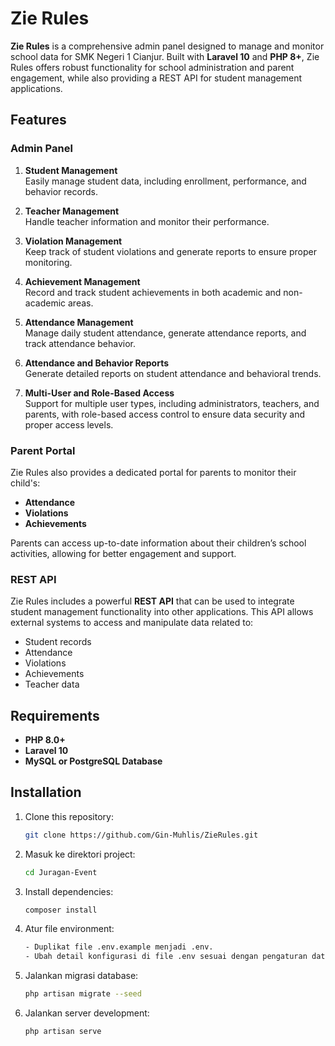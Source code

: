 # Zie Rules

**Zie Rules** is a comprehensive admin panel designed to manage and monitor school data for SMK Negeri 1 Cianjur. Built with **Laravel 10** and **PHP 8+**, Zie Rules offers robust functionality for school administration and parent engagement, while also providing a REST API for student management applications.

## Features

### Admin Panel
1. **Student Management**  
   Easily manage student data, including enrollment, performance, and behavior records.
   
2. **Teacher Management**  
   Handle teacher information and monitor their performance.
   
3. **Violation Management**  
   Keep track of student violations and generate reports to ensure proper monitoring.
   
4. **Achievement Management**  
   Record and track student achievements in both academic and non-academic areas.
   
5. **Attendance Management**  
   Manage daily student attendance, generate attendance reports, and track attendance behavior.

6. **Attendance and Behavior Reports**  
   Generate detailed reports on student attendance and behavioral trends.

7. **Multi-User and Role-Based Access**  
   Support for multiple user types, including administrators, teachers, and parents, with role-based access control to ensure data security and proper access levels.

### Parent Portal
Zie Rules also provides a dedicated portal for parents to monitor their child's:
- **Attendance**  
- **Violations**  
- **Achievements**  

Parents can access up-to-date information about their children’s school activities, allowing for better engagement and support.

### REST API
Zie Rules includes a powerful **REST API** that can be used to integrate student management functionality into other applications. This API allows external systems to access and manipulate data related to:
- Student records
- Attendance
- Violations
- Achievements
- Teacher data

## Requirements

- **PHP 8.0+**
- **Laravel 10**
- **MySQL or PostgreSQL Database**

## Installation

1. Clone this repository:
   ```bash
   git clone https://github.com/Gin-Muhlis/ZieRules.git

2. Masuk ke direktori project:
   ```bash 
   cd Juragan-Event

3. Install dependencies:
   ```bash 
   composer install

4. Atur file environment:
   ```bash
   - Duplikat file .env.example menjadi .env.
   - Ubah detail konfigurasi di file .env sesuai dengan pengaturan database dan konfigurasi lainnya.

5. Jalankan migrasi database:
   ```bash 
   php artisan migrate --seed

6. Jalankan server development:
   ```bash 
   php artisan serve
